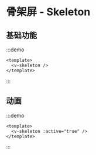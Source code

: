 # 骨架屏 - Skeleton

## 基础功能

:::demo

```vue
<template>
  <v-skeleton />
</template>
```

:::

## 动画

:::demo

```vue
<template>
  <v-skeleton :active="true" />
</template>
```

:::
